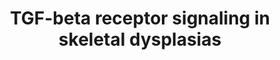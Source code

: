 ---
annotations:
- id: PW:0000613
  parent: signaling pathway
  type: Pathway Ontology
  value: altered transforming growth factor-beta signaling pathway
- id: PW:0000329
  parent: signaling pathway
  type: Pathway Ontology
  value: transforming growth factor-beta superfamily mediated signaling pathway
authors:
- Rlee
- Khanspers
- Azankl
- Eweitz
communities:
- SkeletalDysplasia
description: 'This diagram shows which skeletal dysplasias are caused by abnormalities
  in in TGF-beta signalling. The diagram is based on pathway: [[Pathway:WP560|TGF-beta
  Receptor Signaling (Homo sapiens)]].  Dotted arrows indicates that a disease is
  caused by mutation in the respective gene.  The exact role of ADAMTS10 and ADAMTSL2
  is currently unknown, they are known to interact with FBN1.  The Transforming growth
  factor beta (TGFβ) signaling pathway is involved in many cellular processes in both
  the adult organism and the developing embryo including cell growth, cell differentiation,
  apoptosis, cellular homeostasis and other cellular functions. In spite of the wide
  range of cellular processes that the TGFβ signaling pathway regulates, the process
  is relatively simple. TGFβ superfamily ligands bind to a type II receptor, which
  recruits and phosphorylates a type I receptor. The type I receptor then phosphorylates
  receptor-regulated SMADs (R-SMADs) which can now bind the coSMAD SMAD4. R-SMAD/coSMAD
  complexes accumulate in the nucleus where they act as transcription factors and
  participate in the regulation of target gene expression. (source: [http://en.wikipedia.org/wiki/TGF_beta_signaling_pathway
  WikiPedia]).'
last-edited: 2021-05-07
ndex: f04c24e7-8b6d-11eb-9e72-0ac135e8bacf
organisms:
- Homo sapiens
redirect_from:
- /index.php/Pathway:WP4816
- /instance/WP4816
revision: null
schema-jsonld:
- '@context': https://schema.org/
  '@id': https://wikipathways.github.io/pathways/WP4816.html
  '@type': Dataset
  creator:
    '@type': Organization
    name: WikiPathways
  description: 'This diagram shows which skeletal dysplasias are caused by abnormalities
    in in TGF-beta signalling. The diagram is based on pathway: [[Pathway:WP560|TGF-beta
    Receptor Signaling (Homo sapiens)]].  Dotted arrows indicates that a disease is
    caused by mutation in the respective gene.  The exact role of ADAMTS10 and ADAMTSL2
    is currently unknown, they are known to interact with FBN1.  The Transforming
    growth factor beta (TGFβ) signaling pathway is involved in many cellular processes
    in both the adult organism and the developing embryo including cell growth, cell
    differentiation, apoptosis, cellular homeostasis and other cellular functions.
    In spite of the wide range of cellular processes that the TGFβ signaling pathway
    regulates, the process is relatively simple. TGFβ superfamily ligands bind to
    a type II receptor, which recruits and phosphorylates a type I receptor. The type
    I receptor then phosphorylates receptor-regulated SMADs (R-SMADs) which can now
    bind the coSMAD SMAD4. R-SMAD/coSMAD complexes accumulate in the nucleus where
    they act as transcription factors and participate in the regulation of target
    gene expression. (source: [http://en.wikipedia.org/wiki/TGF_beta_signaling_pathway
    WikiPedia]).'
  keywords:
  - ADAMTS10
  - ADAMTSL2
  - BAMBI
  - BMP4
  - CREBBP
  - CTNNB1
  - EGF
  - ENG
  - EP300
  - FBN1
  - FKBP1A
  - FOS
  - FOXH1
  - FST
  - HRAS
  - IFNG
  - INHBA
  - ITGB6
  - JAK1
  - JUN
  - LEF1
  - LEFTY1
  - LEFTY2
  - LIF
  - LTBP1
  - LTBP3
  - MAPK3
  - MAPK9
  - MIR302A
  - NFKB1
  - NOG
  - RUNX2
  - RUNX3
  - SERPINE1
  - SKI
  - SKIL
  - SMAD1
  - SMAD2
  - SMAD3
  - SMAD4
  - SMAD5
  - SMAD6
  - SMAD7
  - SMAD9
  - SPP1
  - STAT1
  - STAT3
  - TFE3
  - TGFB1
  - TGFBR1
  - TGFBR2
  - TGFBR3
  - TGIF
  - THBS1
  - TNF
  - WNT1
  - ZFHX1B
  - ZFYVE9
  - ZNF423
  license: CC0
  name: TGF-beta receptor signaling in skeletal dysplasias
seo: CreativeWork
title: TGF-beta receptor signaling in skeletal dysplasias
wpid: WP4816
---